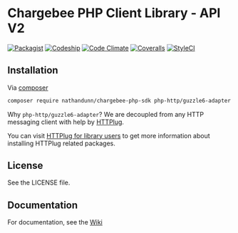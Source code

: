 # Chargebee PHP Client Library - API V2

[![Packagist](https://img.shields.io/packagist/dt/nathandunn/chargebee-php-sdk.svg?style=flat-square)](https://packagist.org/packages/nathandunn/chargebee-php-sdk)
[![Codeship](https://img.shields.io/codeship/c49fd980-d319-0135-dea6-46dd00c5edf1.svg?style=flat-square)](https://app.codeship.com/projects/262729)
[![Code Climate](https://img.shields.io/codeclimate/maintainability/nathanjdunn/chargebee-php-sdk.svg?style=flat-square)](https://codeclimate.com/github/nathanjdunn/chargebee-php-sdk)
[![Coveralls](https://img.shields.io/coveralls/github/nathanjdunn/chargebee-php-sdk.svg?style=flat-square)](https://coveralls.io/github/nathanjdunn/chargebee-php-sdk)
[![StyleCI](https://styleci.io/repos/116197434/shield)](https://styleci.io/repos/116197434)

Installation
------------

Via [composer](https://getcomposer.org)

```bash
composer require nathandunn/chargebee-php-sdk php-http/guzzle6-adapter
```

Why `php-http/guzzle6-adapter`? We are decoupled from any HTTP messaging client with help by [HTTPlug](http://httplug.io).

You can visit [HTTPlug for library users](http://docs.php-http.org/en/latest/httplug/users.html) to get more information about installing HTTPlug related packages.

License
-------

See the LICENSE file.

Documentation
-------------

For documentation, see the [Wiki](https://github.com/nathanjdunn/chargebee-php-sdk/wiki)
